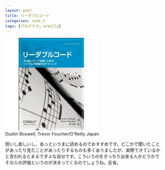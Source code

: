 ```yaml
---
layout: post
title: リーダブルコード
categories: rank_3
tags: [プログラマ, oreilly]
---
```



<div class="book"><div class="book_image"><a href="http://www.amazon.co.jp/dp/4873115655"><img src="/images/readable_code.jpg"></img></a></div><div class="book_info">Dustin Boswell, Trevor Foucher/O'Reilly Japan</div><div class="clear"></div></div>

短いし楽しいし、あっというまに読めるのでおすすめです。どこかで聞いたことがあったり見たことがあったりするものも多くありましたが、実際できているかと言われるとまるでダメな自分です。こういうのをきっちり出来る人かどうかでその人の評価というのが決まってくるのでしょうね。反省。
